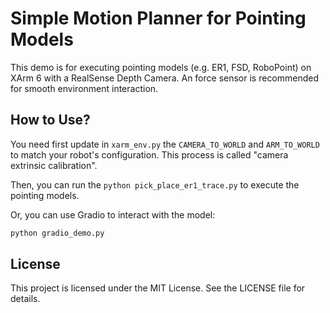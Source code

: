 # Simple Motion Planner for Pointing Models

This demo is for executing pointing models (e.g. ER1, FSD, RoboPoint) on XArm 6 with a RealSense Depth Camera. An force sensor is recommended for smooth environment interaction.

## How to Use?

You need first update in `xarm_env.py` the `CAMERA_TO_WORLD` and `ARM_TO_WORLD` to match your robot's configuration. This process is called "camera extrinsic calibration".

Then, you can run the `python pick_place_er1_trace.py` to execute the pointing models.

Or, you can use Gradio to interact with the model:

```bash
python gradio_demo.py
```

## License

This project is licensed under the MIT License. See the LICENSE file for details.